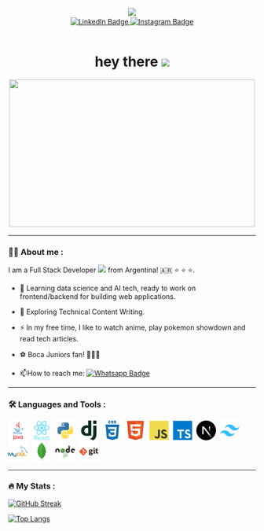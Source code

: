 <div id="header" align="center">
  
  <img src="https://i.giphy.com/media/v1.Y2lkPTc5MGI3NjExdGZhaHZ0MDJsYXNlMWp4em14NG1mcnQyYTE0OGZhM3RzbndxcW02ZCZlcD12MV9pbnRlcm5hbF9naWZfYnlfaWQmY3Q9cw/3esL6MEpYoHkjl9eRp/giphy.gif" width="100"/>
  <div id="badges">
  <a href="https://www.linkedin.com/in/gustavo-quiroga-772313200/">
    <img src="https://img.shields.io/badge/LinkedIn-blue?style=for-the-badge&logo=linkedin&logoColor=white" alt="LinkedIn Badge"/>
  </a>
  <a href="https://www.instagram.com/cc.aguccho/">
    <img src="https://img.shields.io/badge/Instagram-E4405F?style=for-the-badge&logo=instagram&logoColor=white" alt="Instagram Badge"/>
  </a>
  
</div>
<img src="https://komarev.com/ghpvc/?username=guccho6w9&style=flat-square&color=blue" alt=""/>
<h1>
  hey there
  <img src="https://media.giphy.com/media/hvRJCLFzcasrR4ia7z/giphy.gif" width="30px"/>
</h1>
</div>

<div align="center">
  <img src="https://i.pinimg.com/originals/f7/b1/7c/f7b17c85d3a7e816f7bacfe6aca03bcc.gif" width="500" height="300"/>
</div>

---

### :technologist: About me :
I am a Full Stack Developer <img src="https://media.giphy.com/media/WUlplcMpOCEmTGBtBW/giphy.gif" width="30"> from Argentina! :argentina: :star: :star: :star:.

- :telescope: Learning data science and AI tech, ready to work on frontend/backend for building web applications.

- :seedling: Exploring Technical Content Writing.

- :zap: In my free time, I like to watch anime, play pokemon showdown and read tech articles.
- :soccer: Boca Juniors fan! :blue_heart::yellow_heart::blue_heart:

- :mailbox:How to reach me: [![Whatsapp Badge](https://img.shields.io/badge/WhatsApp-25D366?logo=whatsapp&logoColor=fff&style=flat)](https://api.whatsapp.com/send/?phone=%2B543856178160&text&type=phone_number&app_absent=0)

---

### :hammer_and_wrench: Languages and Tools :
<div>
  <img src="https://github.com/devicons/devicon/blob/master/icons/java/java-original-wordmark.svg" title="Java" alt="Java" width="40" height="40"/>&nbsp;
  <img src="https://github.com/devicons/devicon/blob/master/icons/react/react-original-wordmark.svg" title="React" alt="React" width="40" height="40"/>&nbsp;
  <img src="https://github.com/devicons/devicon/blob/master/icons/python/python-original.svg" title="Python" alt="Python" width="40" height="40"/>&nbsp;
  <img src="https://github.com/devicons/devicon/blob/master/icons/django/django-plain.svg" title="Django" alt="Django " width="40" height="40"/>&nbsp;
  <img src="https://github.com/devicons/devicon/blob/master/icons/css3/css3-plain-wordmark.svg"  title="CSS3" alt="CSS" width="40" height="40"/>&nbsp;
  <img src="https://github.com/devicons/devicon/blob/master/icons/html5/html5-original.svg" title="HTML5" alt="HTML" width="40" height="40"/>&nbsp;
  <img src="https://github.com/devicons/devicon/blob/master/icons/javascript/javascript-original.svg" title="JavaScript" alt="JavaScript" width="40" height="40"/>&nbsp;
  <img src="https://github.com/devicons/devicon/blob/master/icons/typescript/typescript-original.svg" title="TypeScript" alt="TypeScript" width="40" height="40"/>&nbsp;
  <img src="https://github.com/devicons/devicon/blob/master/icons/nextjs/nextjs-original.svg" title="Nextjs" alt="Nextjs" width="40" height="40"/>&nbsp;
  <img src="https://github.com/devicons/devicon/blob/master/icons/tailwindcss/tailwindcss-original.svg" title="Tailwind"  alt="Tailwind" width="40" height="40"/>&nbsp;
  <img src="https://github.com/devicons/devicon/blob/master/icons/mysql/mysql-original-wordmark.svg" title="MySQL"  alt="MySQL" width="40" height="40"/>&nbsp;
  <img src="https://github.com/devicons/devicon/blob/master/icons/mongodb/mongodb-original.svg" title="Mongo"  alt="Mongo" width="40" height="40"/>&nbsp;
  <img src="https://github.com/devicons/devicon/blob/master/icons/nodejs/nodejs-original-wordmark.svg" title="NodeJS" alt="NodeJS" width="40" height="40"/>&nbsp;
  <img src="https://github.com/devicons/devicon/blob/master/icons/git/git-original-wordmark.svg" title="Git" **alt="Git" width="40" height="40"/>
</div>


---

### :fire: My Stats : 
[![GitHub Streak](http://github-readme-streak-stats.herokuapp.com?user=guccho6w9&theme=dark&background=000000)](https://git.io/streak-stats)

[![Top Langs](https://github-readme-stats.vercel.app/api/top-langs/?username=guccho6w9&layout=compact&theme=vision-friendly-dark)](https://github.com/anuraghazra/github-readme-stats)
<!--
**guccho6w9/guccho6w9** is a ✨ _special_ ✨ repository because its `README.md` (this file) appears on your GitHub profile.

Here are some ideas to get you started:

- 🔭 I’m currently working on ...
- 🌱 I’m currently learning ...
- 👯 I’m looking to collaborate on ...
- 🤔 I’m looking for help with ...
- 💬 Ask me about ...
- 📫 How to reach me: ...
- 😄 Pronouns: ...
- ⚡ Fun fact: ...
-->
